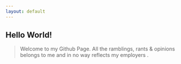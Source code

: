```yaml
---
layout: default
---
```


## [](#header-2)Hello World!

> Welcome to my Github Page.
> All the ramblings, rants & opinions belongs to me and in no way reflects my employers .
